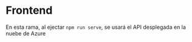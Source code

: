 # Frontend

En esta rama, al ejectar `npm run serve`, se usará el API desplegada en la nuebe de Azure
